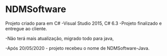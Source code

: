 # NDMSoftware
Projeto criado para em C#
-Visual Studio 2015, C# 6.3
-Projeto finalizado e  entregue ao cliente.

-Não terá mais atualização, migrado todo para java,

-Após 20/05/2020 - projeto recebeu o nome de NDMSoftware-Java.
